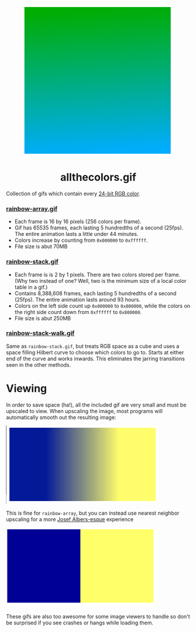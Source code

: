 <div align="center">
    <div><img src="https://raw.githubusercontent.com/mattbierner/allthecolors.gif/master/documentation/array-smooth.png" /></div>
    <h1>allthecolors.gif</h1>
</div>

Collection of gifs which contain every [24-bit RGB color](https://en.wikipedia.org/wiki/Color_depth#True_color_.2824-bit.29).


### [rainbow-array.gif](https://dl.dropboxusercontent.com/s/skuaud9x4ss447m/rainbow-array.gif?dl=0)

* Each frame is 16 by 16 pixels (256 colors per frame).
* Gif has 65535 frames, each lasting 5 hundredths of a second (25fps). The entire animation lasts a little under 44 minutes.
* Colors increase by counting from `0x000000` to `0xffffff`.
* File size is abut 70MB

### [rainbow-stack.gif](https://dl.dropboxusercontent.com/s/96nypblxn2kh4ak/rainbow-stack.gif?dl=0)

* Each frame is is 2 by 1 pixels. There are two colors stored per frame. (Why two instead of one? Well, two is the minimum size of a local color table in a gif.)
* Contains 8,388,608 frames, each lasting 5 hundredths of a second (25fps). The entire animation lasts around 93 hours.
* Colors on the left side count up `0x000000` to `0x800000`, while the colors on the right side count down from `0xffffff` to `0x800000`. 
* File size is abut 250MB


### [rainbow-stack-walk.gif](https://dl.dropboxusercontent.com/s/hbk7dats08f7mfb/rainbow-stack-walk.gif?dl=0)

Same as `rainbow-stack.gif`, but treats RGB space as a cube and uses a space filling Hilbert curve to choose which colors to go to. Starts at either end of the curve and works inwards. This eliminates the jarring transitions seen in the other methods.


# Viewing
In order to save space (ha!), all the included gif are very small and must be upscaled to view. When upscaling the image, most programs will automatically smooth out the resulting image:

![](https://raw.githubusercontent.com/mattbierner/allthecolors.gif/master/documentation/stack-smooth.png)

This is fine for `rainbow-array`, but you can instead use nearest neighbor upscaling for a more [Josef Albers-esque](https://en.wikipedia.org/wiki/Josef_Albers) experience

![](https://raw.githubusercontent.com/mattbierner/allthecolors.gif/master/documentation/stack-pixelated.png)


These gifs are also too awesome for some image viewers to handle so don't be surprised if you see crashes or hangs while loading them.